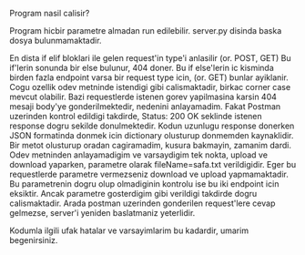 Program nasil calisir?

Program hicbir parametre almadan run edilebilir.
server.py disinda baska dosya bulunmamaktadir.

En dista if elif bloklari ile gelen request'in type'i anlasilir (or. POST, GET) Bu if'lerin sonunda bir else bulunur, 404 doner.
Bu if else'lerin ic kisminda birden fazla endpoint varsa bir request type icin, (or. GET) bunlar ayiklanir.
Cogu ozellik odev metninde istendigi gibi calismaktadir, birkac corner case mevcut olabilir.
Bazi requestlerde istenen gorev yapilmasina karsin 404 mesaji body'ye gonderilmektedir, nedenini anlayamadim. Fakat Postman uzerinden
kontrol edildigi takdirde, Status: 200 OK seklinde istenen response dogru sekilde donulmektedir.
Kodun uzunlugu response donerken JSON formatinda donmek icin dictionary olusturup donmemden kaynaklidir. Bir metot olusturup oradan cagiramadim, kusura bakmayin, zamanim dardi.
Odev metninden anlayamadigim ve varsaydigim tek nokta, upload ve download yaparken, parametre olarak fileName=safa.txt verildigidir. Eger bu requestlerde parametre vermezseniz 
download ve upload yapmamaktadir. Bu parametrenin dogru olup olmadiginin kontrolu ise bu iki endpoint icin eksiktir. Ancak parametre gosterdigim gibi verildigi takdirde dogru calismaktadir. Arada postman uzerinden gonderilen request'lere cevap gelmezse, server'i yeniden baslatmaniz yeterlidir.

Kodumla ilgili ufak hatalar ve varsayimlarim bu kadardir, umarim begenirsiniz.